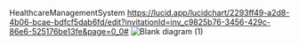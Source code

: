 HealthcareManagementSystem
https://lucid.app/lucidchart/2293ff49-a2d8-4b06-bcae-bdfcf5dab6fd/edit?invitationId=inv_c9825b76-3456-429c-86e6-525176be13fe&page=0_0#
![Blank diagram (1)](https://github.com/user-attachments/assets/9c5c60bc-1462-406c-8c74-5d7a7caa3c9f)
